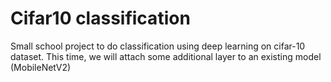 # Cifar10 classification
 Small school project to do classification using deep learning on cifar-10 dataset. This time, we will attach some additional layer to an existing model (MobileNetV2)
